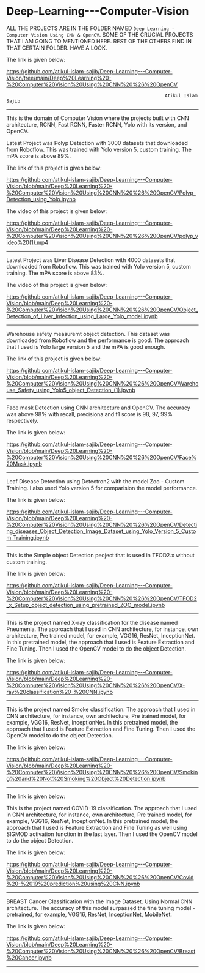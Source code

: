 # Deep-Learning---Computer-Vision

ALL THE PROJECTS ARE IN THE FOLDER NAMED `Deep Learning - Computer Vision Using CNN & OpenCV`. SOME OF THE CRUCIAL PROJECTS THAT I AM GOING TO MENTIONED HERE. REST OF THE OTHERS FIND IN THAT CERTAIN FOLDER. HAVE A LOOK. 


The link is given below:


https://github.com/atikul-islam-sajib/Deep-Learning---Computer-Vision/tree/main/Deep%20Learning%20-%20Computer%20Vision%20Using%20CNN%20%26%20OpenCV


                                              
                                                              Atikul Islam Sajib



-------------------------------------------------------------------------------------------------------------------------------------------------------------


This is the domain of Computer Vision where the projects built with CNN architecture, RCNN, Fast RCNN, Faster RCNN, Yolo with its version, and OpenCV.


Latest Project was Polyp Detection with 3000 datasets that downloaded from Roboflow. This was trained with Yolo version 5, custom training. The mPA score is above 89%.

The link of this project is given below:

https://github.com/atikul-islam-sajib/Deep-Learning---Computer-Vision/blob/main/Deep%20Learning%20-%20Computer%20Vision%20Using%20CNN%20%26%20OpenCV/Polyp_Detection_using_Yolo.ipynb


The video of this project is given below:

https://github.com/atikul-islam-sajib/Deep-Learning---Computer-Vision/blob/main/Deep%20Learning%20-%20Computer%20Vision%20Using%20CNN%20%26%20OpenCV/polyp_video%20(1).mp4

---------------------------------------------------------------------------------------------------------------------------------------------------------------

Latest Project was Liver Disease Detection with 4000 datasets that downloaded from Roboflow. This was trained with Yolo version 5, custom training. The mPA score is above 83%.

The video of this project is given below:

https://github.com/atikul-islam-sajib/Deep-Learning---Computer-Vision/blob/main/Deep%20Learning%20-%20Computer%20Vision%20Using%20CNN%20%26%20OpenCV/Object_Detection_of_Liver_Infection_using_Large_Yolo_model.ipynb

---------------------------------------------------------------------------------------------------------------------------------------------------------------


Warehouse safety measuremt object detection. This dataset was downloaded from Roboflow and the performance is good. The approach that I used is Yolo large version 5 and the mPA is good enough.

The link of this project is given below:

https://github.com/atikul-islam-sajib/Deep-Learning---Computer-Vision/blob/main/Deep%20Learning%20-%20Computer%20Vision%20Using%20CNN%20%26%20OpenCV/Warehouse_Safety_using_Yolo5_object_Detection_(1).ipynb


---------------------------------------------------------------------------------------------------------------------------------------------------------------

Face mask Detection using CNN architecture and OpenCV. The accuracy was above 98% with recall, precisiona and f1 score is 98, 97, 99% respectively.

The link is given below:

https://github.com/atikul-islam-sajib/Deep-Learning---Computer-Vision/blob/main/Deep%20Learning%20-%20Computer%20Vision%20Using%20CNN%20%26%20OpenCV/Face%20Mask.ipynb


---------------------------------------------------------------------------------------------------------------------------------------------------------------

Leaf Disease Detection using Detectron2 with the model Zoo - Custom Training. I also used Yolo version 5 for comparision the model performance.

The link is given below:


https://github.com/atikul-islam-sajib/Deep-Learning---Computer-Vision/blob/main/Deep%20Learning%20-%20Computer%20Vision%20Using%20CNN%20%26%20OpenCV/Detecting_diseases_Object_Detection_Image_Dataset_using_Yolo_Version_5_Custom_Training.ipynb


---------------------------------------------------------------------------------------------------------------------------------------------------------------

This is the Simple object Detection peoject that is used in TFOD2.x without custom training. 

The link is given below:

https://github.com/atikul-islam-sajib/Deep-Learning---Computer-Vision/blob/main/Deep%20Learning%20-%20Computer%20Vision%20Using%20CNN%20%26%20OpenCV/TFOD2_x_Setup_object_detection_using_pretrained_ZOO_model.ipynb

---------------------------------------------------------------------------------------------------------------------------------------------------------------

This is the project named X-ray classification for the disease named Pneumenia. The approach that I used in CNN architecture, for instance, own architecture, Pre trained model, for example, VGG16, ResNet, InceptionNet. In this pretrained model, the approach that I used is Feature Extraction and Fine Tuning. Then I used the OpenCV model to do the object Detection.


The link is given below:

https://github.com/atikul-islam-sajib/Deep-Learning---Computer-Vision/blob/main/Deep%20Learning%20-%20Computer%20Vision%20Using%20CNN%20%26%20OpenCV/X-ray%20classification%20-%20CNN.ipynb

---------------------------------------------------------------------------------------------------------------------------------------------------------------

This is the project named Smoke classification. The approach that I used in CNN architecture, for instance, own architecture, Pre trained model, for example, VGG16, ResNet, InceptionNet. In this pretrained model, the approach that I used is Feature Extraction and Fine Tuning. Then I used the OpenCV model to do the object Detection.

The link is given below:

https://github.com/atikul-islam-sajib/Deep-Learning---Computer-Vision/blob/main/Deep%20Learning%20-%20Computer%20Vision%20Using%20CNN%20%26%20OpenCV/Smoking%20and%20Not%20Smoking%20Object%20Detection.ipynb


---------------------------------------------------------------------------------------------------------------------------------------------------------------


The link is given below:

This is the project named COVID-19 classification. The approach that I used in CNN architecture, for instance, own architecture, Pre trained model, for example, VGG16, ResNet, InceptionNet. In this pretrained model, the approach that I used is Feature Extraction and Fine Tuning as well using SIGMOD activation function in the last layer. Then I used the OpenCV model to do the object Detection.

The link is given below:


https://github.com/atikul-islam-sajib/Deep-Learning---Computer-Vision/blob/main/Deep%20Learning%20-%20Computer%20Vision%20Using%20CNN%20%26%20OpenCV/Covid%20-%2019%20prediction%20using%20CNN.ipynb


---------------------------------------------------------------------------------------------------------------------------------------------------------------
BREAST Cancer Classification with the Image Dataset. Using Normal CNN architecture. The accuracy of this model surpassed the fine tuning model - pretrained, for example, VGG16, ResNet, InceptionNet, MobileNet.

The link is given below:

https://github.com/atikul-islam-sajib/Deep-Learning---Computer-Vision/blob/main/Deep%20Learning%20-%20Computer%20Vision%20Using%20CNN%20%26%20OpenCV/Breast%20Cancer.ipynb

---------------------------------------------------------------------------------------------------------------------------------------------------------------

